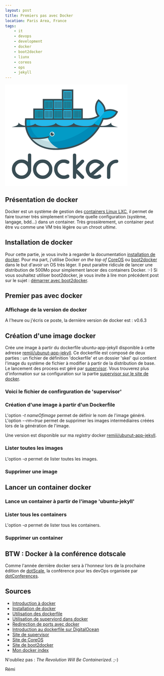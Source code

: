 ```yaml
---
layout: post
title: Premiers pas avec Docker
location: Paris Area, France
tags:
    - it
    - devops
    - development
    - docker
    - boot2docker
    - liunx
    - coreos
    - ops
    - jekyll
---
```


<img src="/assets/images/blog/image00028.png" class="img-responsive"/><br />

## Présentation de docker

Docker est un système de gestion des [containers Linux LXC](http://linuxcontainers.org), il permet de faire tourner très simplement n'importe quelle configuration (système, langage, bdd...) dans un container. Très grossièrement, un container peut être vu comme une VM très légère ou un chroot *ultime*.

## Installation de docker

Pour cette partie, je vous invite à regarder la documentation [installation de docker](http://docs.docker.io/en/latest/installation/ubuntulinux/). Pour ma part, j'utilise Docker *on the top of* [CoreOS](https://coreos.com) ou [boot2docker](http://boot2docker.github.io) dans le but d'avoir un OS très léger. Il peut paraitre ridicule de lancer une distribution de 500Mo pour simplement lancer des containers Docker. :-) Si vous souhaitez utiliser boot2docker, je vous invite à lire mon précédent post sur le sujet : [démarrer avec boot2docker](http://remibarbe.fr/blog/2014/02/16/boot2docker-docker-sur-un-os-leger/).

## Premier pas avec docker

### Affichage de la version de docker

<script src="https://gist.github.com/Remiii/9273924.js"></script>

A l'heure ou j'écris ce poste, la dernière version de docker est : v0.6.3

## Création d'une image docker

Crée une image à partir du dockerfile ubuntu-app-jekyll disponible à cette adresse [remiii/ubunut-app-jekyll](https://github.com/Remiii/remiii-dockerfile-ubuntu-app-jekyll). Ce dockerfile est composé de deux parties : un fichier de définition 'dockerfile' et un dossier 'skel' qui contient l'image du système de fichier à modifier à partir de la distribution de base. Le lancement des process est géré par [supervisor](http://supervisord.org). Vous trouverez plus d'information sur sa configuration sur la partie [supervisor sur le site de docker](http://docs.docker.io/en/latest/examples/using_supervisord/).

<script src="https://gist.github.com/Remiii/9273720.js"></script>

### Voici le fichier de confirguration de 'supervisor'

<script src="https://gist.github.com/Remiii/9273738.js"></script>

### Création d'une image à partir d'un Dockerfile

<script src="https://gist.github.com/Remiii/9273761.js"></script>
L'option *-t nameOfimage* permet de définir le nom de l'image généré.
L'option *--rm=true* permet de supprimer les images intermédiaires créées lors de la génération de l'image.

Une version est disponible sur ma *registry* docker [remiii/ubunut-app-jekyll](https://index.docker.io/u/remiii/remiii-dockerfile-ubuntu-app-j/).

### Lister toutes les images

<script src="https://gist.github.com/Remiii/9273785.js"></script>
L'option *-a* permet de lister toutes les images.

### Supprimer une image

<script src="https://gist.github.com/Remiii/9273807.js"></script>

## Lancer un container docker

### Lance un container à partir de l'image 'ubuntu-jekyll'

<script src="https://gist.github.com/Remiii/9273818.js"></script>

### Lister tous les containers

<script src="https://gist.github.com/Remiii/9273833.js"></script>
L'option *-a* permet de lister tous les containers.

### Supprimer un container

<script src="https://gist.github.com/Remiii/9273838.js"></script>

## BTW : Docker à la conférence dotscale

Comme l'année dernière docker sera à l'honneur lors de la prochaine édition de [dotScale](http://www.dotscale.eu), la conférence pour les devOps organisée par [dotConferences](http://www.dotconferences.eu).

## Sources

* [Introduction à docker](https://www.docker.io/learn/dockerfile/level1/)
* [Installation de docker](http://docs.docker.io/en/latest/installation/ubuntulinux/)
* [Utilisation des dockerfile](http://docs.docker.io/en/latest/reference/builder/)
* [Utilisation de superviord dans docker](http://docs.docker.io/en/latest/examples/using_supervisord/)
* [Redirection de ports avec docker](http://docs.docker.io/en/latest/use/port_redirection/)
* [Introduction au dockerfile sur DigitalOcean](https://www.digitalocean.com/community/articles/docker-explained-using-dockerfiles-to-automate-building-of-images)
* [Site de supervisor](http://supervisord.org)
* [Site de CoreOS](https://coreos.com)
* [Site de boot2docker](http://boot2docker.github.io)
* [Mon docker index](https://index.docker.io/u/remiii/)

N'oubliez pas : *The Revolution Will Be Containerized*. ;-)

Rémi

